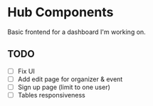 # Hub Components 
Basic frontend for a dashboard I'm working on. 

## TODO 
- [ ] Fix UI 
- [ ] Add edit page for organizer & event
- [ ] Sign up page (limit to one user)
- [ ] Tables responsiveness
